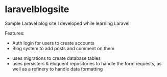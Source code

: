 # laravelblogsite
 Sample Laravel blog site I developed while learning Laravel. 

Features:
- Auth login for users to create accounts
- Blog system to add posts and comment on them

* uses migrations to create database tables
* uses persisters & eloquent repositories to handle the form requests, as well as a refinery to handle data formatting
